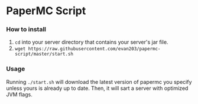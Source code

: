 # PaperMC Script  
### How to install  
1. `cd` into your server directory that contains your server's jar file.    
2. `wget https://raw.githubusercontent.com/evan203/papermc-script/master/start.sh`  

### Usage  
Running `./start.sh` will download the latest version of papermc you specify unless yours is already up to date. Then, it will sart a server with optimized JVM flags.    
